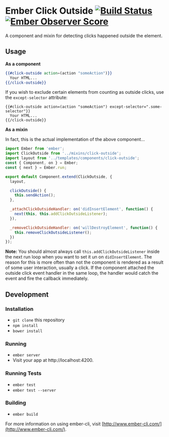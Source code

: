 # Ember Click Outside [![Build Status](https://travis-ci.org/zeppelin/ember-click-outside.svg)](https://travis-ci.org/zeppelin/ember-click-outside) [![Ember Observer Score](http://emberobserver.com/badges/ember-click-outside.svg)](http://emberobserver.com/addons/ember-click-outside)

A component and mixin for detecting clicks happened outside the element.

## Usage

**As a component**

```hbs
{{#click-outside action=(action "someAction")}}
  Your HTML...
{{/click-outside}}
```

If you wish to exclude certain elements from counting as outside clicks, use
the `except-selector` attribute:

```
{{#click-outside action=(action "someAction") except-selector=".some-selector"}}
  Your HTML...
{{/click-outside}}
```

**As a mixin**

In fact, this is the actual implementation of the above component...

```js
import Ember from 'ember';
import ClickOutside from '../mixins/click-outside';
import layout from '../templates/components/click-outside';
const { Component, on } = Ember;
const { next } = Ember.run;

export default Component.extend(ClickOutside, {
  layout,

  clickOutside() {
    this.sendAction();
  },

  _attachClickOutsideHandler: on('didInsertElement', function() {
    next(this, this.addClickOutsideListener);
  }),

  _removeClickOutsideHandler: on('willDestroyElement', function() {
    this.removeClickOutsideListener();
  })
});

```

**Note:** You should almost always call `this.addClickOutsideListener` inside
the next run loop when you want to set it un on `didInsertElement`. The reason
for this is more often than not the component is rendered as a result of some
user interaction, usually a click. If the component attached the outside click
event handler in the same loop, the handler would catch the event and fire the
callback immediately.

## Development

### Installation

* `git clone` this repository
* `npm install`
* `bower install`

### Running

* `ember server`
* Visit your app at http://localhost:4200.

### Running Tests

* `ember test`
* `ember test --server`

### Building

* `ember build`

For more information on using ember-cli, visit [http://www.ember-cli.com/](http://www.ember-cli.com/).
